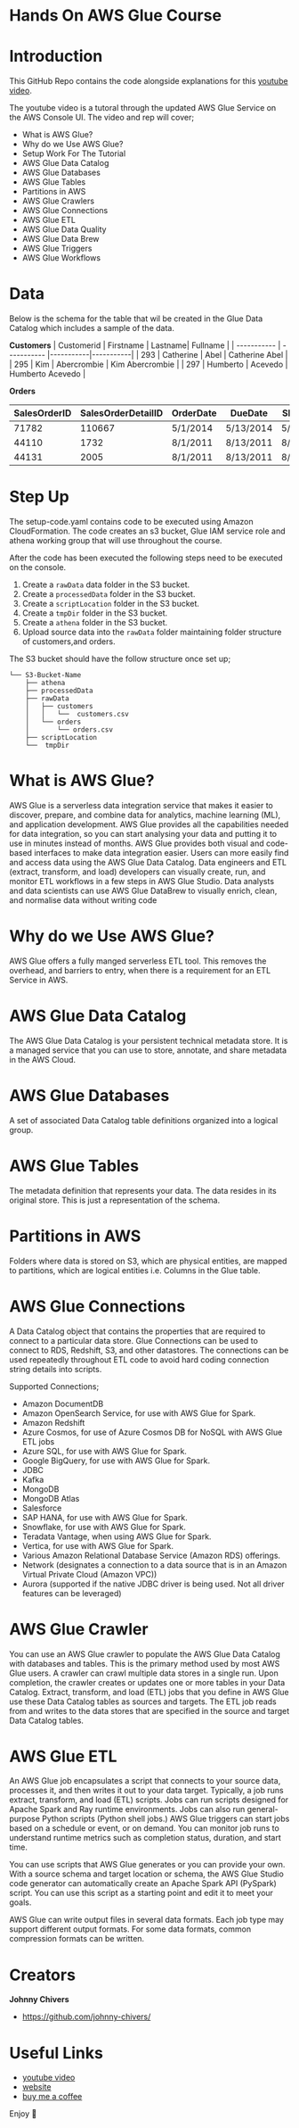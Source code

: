 # Hands On AWS Glue Course

# Introduction 

This GitHub Repo contains the code alongside explanations for this [youtube video](https://youtu.be/ZvJSaioPYyo). 

The youtube video is a tutoral through the updated AWS Glue Service on the AWS Console UI. The video and rep will cover; 
- What is AWS Glue? 
- Why do we Use AWS Glue? 
- Setup Work For The Tutorial
- AWS Glue Data Catalog
- AWS Glue Databases 
- AWS Glue Tables 
- Partitions in AWS
- AWS Glue Crawlers 
- AWS Glue Connections 
- AWS Glue ETL 
- AWS Glue Data Quality 
- AWS Glue Data Brew
- AWS Glue Triggers
- AWS Glue Workflows 

# Data 
Below is the schema for the table that wil be created in the Glue Data Catalog which includes a sample of the data.

**Customers**
| Customerid      | Firstname | Lastname| Fullname |
| ----------- | ----------- |-----------|-----------|
|  293 | Catherine                | Abel                   | Catherine Abel                 |
|  295 | Kim                      | Abercrombie            | Kim Abercrombie                |
|  297 | Humberto                 | Acevedo                | Humberto Acevedo               |

**Orders**

|  SalesOrderID |  SalesOrderDetailID |  OrderDate |  DueDate  | ShipDate | EmployeeID | CustomerID | SubTotal | TaxAmt | Freight | TotalDue | ProductID | OrderQty | UnitPrice | UnitPriceDiscount | LineTotal |
|---------------|---------------|---------------|---------------|---------------|---------------|---------------|---------------|---------------|---------------|---------------|---------------|---------------|---------------|---------------|---------------|
| 71782 | 110667 | 5/1/2014   | 5/13/2014  | 5/8/2014  | 276 |  293 |   33319.986 |  3182.8264 |  994.6333 | 37497.4457 | 714 |  3 |    29.994 |    0 |      89.982 |
| 44110 |   1732 | 8/1/2011   | 8/13/2011  | 8/8/2011  | 277 |  295 |  16667.3077 |  1600.6864 |  500.2145 |  18768.2086 | 765 |  2 |  419.4589 |    0 |    838.9178 |
| 44131 |   2005 | 8/1/2011   | 8/13/2011  | 8/8/2011  | 275 |  297 |  20514.2859 |  1966.5222 |  614.5382 |  23095.3463 | 709 |  6 |       5.7 |    0 |        34.2 |

# Step Up 
The setup-code.yaml contains code to be executed using Amazon CloudFormation. The code creates an s3 bucket, Glue IAM service role and athena working group that will use throughout the course. 

After the code has been executed the following steps need to be executed on the console. 

1. Create a `rawData` data folder in the S3 bucket.  
2. Create a `processedData` folder in the S3 bucket.
3. Create a `scriptLocation` folder in the S3 bucket.
4. Create a `tmpDir` folder in the S3 bucket.
5. Create a `athena` folder in the S3 bucket.
6. Upload source data into the `rawData` folder maintaining folder structure of customers,and orders.  

The S3 bucket should have the follow structure once set up; 

```
└── S3-Bucket-Name
    ├── athena
    ├── processedData
    ├── rawData
    │   ├── customers 
    │   │   └──  customers.csv 
    │   └── orders
    │       └── orders.csv 
    ├── scriptLocation    
    └──  tmpDir
```

# What is AWS Glue?  
AWS Glue is a serverless data integration service that makes it easier to discover, prepare, and combine data for analytics, machine learning (ML), and application development. AWS Glue provides all the capabilities needed for data integration, so you can start analysing your data and putting it to use in minutes instead of months. AWS Glue provides both visual and code-based interfaces to make data integration easier. Users can more easily find and access data using the AWS Glue Data Catalog. Data engineers and ETL (extract, transform, and load) developers can visually create, run, and monitor ETL workflows in a few steps in AWS Glue Studio. Data analysts and data scientists can use AWS Glue DataBrew to visually enrich, clean, and normalise data without writing code

# Why do we Use AWS Glue?  
AWS Glue offers a fully manged serverless ETL tool. This removes the overhead, and barriers to entry, when there is a requirement for an ETL Service in AWS. 

# AWS Glue Data Catalog 
The AWS Glue Data Catalog is your persistent technical metadata store. It is a managed service that you can use to store, annotate, and share metadata in the AWS Cloud.

# AWS Glue Databases 
A set of associated Data Catalog table definitions organized into a logical group.

# AWS Glue Tables
The metadata definition that represents your data. The data resides in its original store. This is just a representation of the schema.

# Partitions in AWS
Folders where data is stored on S3, which are physical entities, are mapped to partitions, which are logical entities i.e. Columns in the Glue table.

# AWS Glue Connections
A Data Catalog object that contains the properties that are required to connect to a particular data store. Glue Connections can be used to connect to RDS, Redshift, S3, and other datastores. The connections can be used repeatedly throughout ETL code to avoid hard coding connection string details into scripts. 

Supported Connections; 
- Amazon DocumentDB
- Amazon OpenSearch Service, for use with AWS Glue for Spark.
- Amazon Redshift
- Azure Cosmos, for use of Azure Cosmos DB for NoSQL with AWS Glue ETL jobs
- Azure SQL, for use with AWS Glue for Spark.
- Google BigQuery, for use with AWS Glue for Spark.
- JDBC
- Kafka
- MongoDB
- MongoDB Atlas
- Salesforce
- SAP HANA, for use with AWS Glue for Spark.
- Snowflake, for use with AWS Glue for Spark.
- Teradata Vantage, when using AWS Glue for Spark.
- Vertica, for use with AWS Glue for Spark.
- Various Amazon Relational Database Service (Amazon RDS) offerings.
- Network (designates a connection to a data source that is in an Amazon Virtual Private Cloud (Amazon VPC))
- Aurora (supported if the native JDBC driver is being used. Not all driver features can be leveraged)

# AWS Glue Crawler 
You can use an AWS Glue crawler to populate the AWS Glue Data Catalog with databases and tables. This is the primary method used by most AWS Glue users. A crawler can crawl multiple data stores in a single run. Upon completion, the crawler creates or updates one or more tables in your Data Catalog. Extract, transform, and load (ETL) jobs that you define in AWS Glue use these Data Catalog tables as sources and targets. The ETL job reads from and writes to the data stores that are specified in the source and target Data Catalog tables.


# AWS Glue ETL 
An AWS Glue job encapsulates a script that connects to your source data, processes it, and then writes it out to your data target. Typically, a job runs extract, transform, and load (ETL) scripts. Jobs can run scripts designed for Apache Spark and Ray runtime environments. Jobs can also run general-purpose Python scripts (Python shell jobs.) AWS Glue triggers can start jobs based on a schedule or event, or on demand. You can monitor job runs to understand runtime metrics such as completion status, duration, and start time.

You can use scripts that AWS Glue generates or you can provide your own. With a source schema and target location or schema, the AWS Glue Studio code generator can automatically create an Apache Spark API (PySpark) script. You can use this script as a starting point and edit it to meet your goals.

AWS Glue can write output files in several data formats. Each job type may support different output formats. For some data formats, common compression formats can be written.

# Creators

**Johnny Chivers**

- <https://github.com/johnny-chivers/>

# Useful Links

- [youtube video](https://youtu.be/ZvJSaioPYyo) 
- [website](https://www.johnnychivers.co.uk)
- [buy me a coffee](https://www.buymeacoffee.com/johnnychivers)

Enjoy :metal: